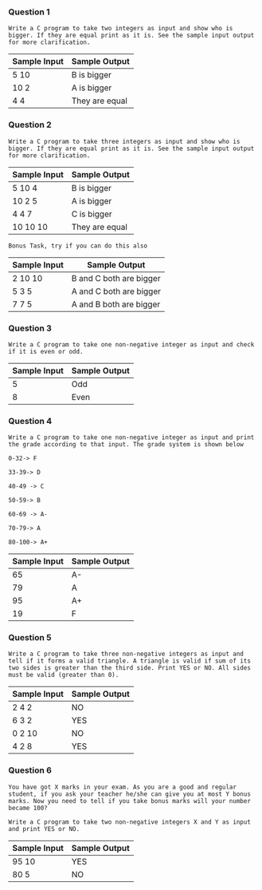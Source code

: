 
### Question 1

```
Write a C program to take two integers as input and show who is bigger. If they are equal print as it is. See the sample input output for more clarification.
```
| Sample Input | Sample Output  |
| ------------ | -------------- |
| 5 10         | B is bigger    |
| 10 2         | A is bigger    |
| 4 4          | They are equal |

### Question 2

```
Write a C program to take three integers as input and show who is bigger. If they are equal print as it is. See the sample input output for more clarification.
```
| Sample Input | Sample Output  |
| ------------ | -------------- |
| 5   10  4    | B is bigger    |
| 10  2   5    | A is bigger    |
| 4   4   7    | C is bigger    |
| 10  10  10   | They are equal |

```
Bonus Task, try if you can do this also
```
| Sample Input | Sample Output           |
| ------------ | ----------------------- |
| 2  10  10    | B and C both are bigger |
| 5   3   5    | A and C both are bigger |
| 7   7   5    | A and B both are bigger |

### Question 3

```
Write a C program to take one non-negative integer as input and check if it is even or odd.
```
| Sample Input | Sample Output |
| ------------ | ------------- |
| 5            | Odd           |
| 8            | Even          |

### Question 4

```
Write a C program to take one non-negative integer as input and print the grade according to that input. The grade system is shown below

0-32-> F 

33-39-> D 

40-49 -> C

50-59-> B

60-69 -> A-

70-79-> A 

80-100-> A+
```
| Sample Input | Sample Output |
| ------------ | ------------- |
| 65           | A-            |
| 79           | A             |
| 95           | A+            |
| 19           | F             |


### Question 5

```
Write a C program to take three non-negative integers as input and tell if it forms a valid triangle. A triangle is valid if sum of its two sides is greater than the third side. Print YES or NO. All sides must be valid (greater than 0).
```

| Sample Input | Sample Output |
| ------------ | ------------- |
| 2  4  2      | NO            |
| 6  3  2      | YES           |
| 0  2 10      | NO            |
| 4  2  8      | YES           |

### Question 6

```
You have got X marks in your exam. As you are a good and regular student, if you ask your teacher he/she can give you at most Y bonus marks. Now you need to tell if you take bonus marks will your number became 100? 

Write a C program to take two non-negative integers X and Y as input and print YES or NO.
```

| Sample Input | Sample Output |
| ------------ | ------------- |
| 95   10      | YES           |
| 80    5      | NO            |



